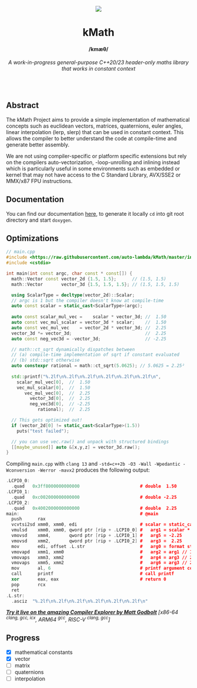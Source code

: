 <p align="center">
  <img src="https://i.imgur.com/IPqkXTN.png">
   <h1 align="center" style="border-bottom: none">kMath</h1>
   <h4 align="center">/kmæθ/</h4>
   <h6 align="center">A work-in-progress general-purpose C++20/23 header-only maths library that works in constant context</h6>
   </br>
</p>

## Abstract

The kMath Project aims to provide a simple implementation of mathematical concepts such as euclidean vectors, matrices, quaternions, euler angles, linear interpolation (lerp, slerp) that can be used in constant context.
This allows the compiler to better understand the code at compile-time and generate better assembly.

We are not using compiler-specific or platform specific extensions but rely on the compilers auto-vectorization, -loop-unrolling and inlining instead which is particularly useful in some environments such as embedded or kernel that may not have access to the C Standard Library, AVX/SSE2 or MMX/x87 FPU instructions.

## Documentation

You can find our documentation [here](http://typena.me/docs/structmath_1_1_vector.html), to generate it locally `cd` into git root directory and start `doxygen`.

## Optimizations

```cpp
// main.cpp
#include <https://raw.githubusercontent.com/auto-lambda/kMath/master/include/kmath/math.hpp>
#include <cstdio>

int main(int const argc, char const * const[]) {
  math::Vector const vector_2d {1.5, 1.5};      // (1.5, 1.5)
  math::Vector       vector_3d {1.5, 1.5, 1.5}; // (1.5, 1.5, 1.5)

  using ScalarType = decltype(vector_2d)::Scalar;
  // argc is 1 but the compiler doesn't know at compile-time
  auto const scalar = static_cast<ScalarType>(argc);
  
  auto const scalar_mul_vec =    scalar * vector_3d; //  1.50
  auto const vec_mul_scalar = vector_3d * scalar;    //  1.50
  auto const vec_mul_vec    = vector_2d * vector_3d; //  2.25
  vector_3d *= vector_3d;                            //  2.25
  auto const neg_vec3d = -vector_3d;                 // -2.25

  // math::ct_sqrt dynamically dispatches between
  // (a) compile-time implementation of sqrt if constant evaluated
  // (b) std::sqrt otherwise
  auto constexpr rational = math::ct_sqrt(5.0625); // 5.0625 = 2.25²
  
  std::printf("%.2lf\n%.2lf\n%.2lf\n%.2lf\n%.2lf\n%.2lf\n",
    scalar_mul_vec[0],  //  1.50
    vec_mul_scalar[0],  //  1.50
       vec_mul_vec[0],  //  2.25
         vector_3d[0],  //  2.25
         neg_vec3d[0],  // -2.25
            rational);  //  2.25

  // This gets optimized out!
  if (vector_2d[0] != static_cast<ScalarType>(1.5))
    puts("test failed");

  // you can use vec.raw() and unpack with structured bindings
  [[maybe_unused]] auto &[x,y,z] = vector_3d.raw();
}
```
Compiling `main.cpp` with `clang 13` and `-std=c++2b -O3 -Wall -Wpedantic -Wconversion -Werror -mavx2` produces the following output:
```cpp
.LCPI0_0:
  .quad   0x3ff8000000000000                       # double  1.50
.LCPI0_1:
  .quad   0xc002000000000000                       # double -2.25
.LCPI0_2:
  .quad   0x4002000000000000                       # double  2.25
main:                                              # @main
  push      rax
  vcvtsi2sd xmm0, xmm0, edi                        # scalar = static_cast<ScalarType>(argc)
  vmulsd    xmm0, xmm0, qword ptr [rip + .LCPI0_0] #   arg1 = scalar * vector_3d // 1.50
  vmovsd    xmm4,       qword ptr [rip + .LCPI0_1] #   arg5 = -2.25
  vmovsd    xmm2,       qword ptr [rip + .LCPI0_2] #   arg3 =  2.25
  mov       edi, offset .L.str                     #   arg0 = format string
  vmovapd   xmm1, xmm0                             #   arg2 = arg1 // 1.50
  vmovaps   xmm3, xmm2                             #   arg4 = arg3 // 2.25
  vmovaps   xmm5, xmm2                             #   arg6 = arg3 // 2.25
  mov       al, 6                                  # printf argument count
  call      printf                                 # call printf
  xor       eax, eax                               # return 0
  pop       rcx
  ret
.L.str:
  .asciz  "%.2lf\n%.2lf\n%.2lf\n%.2lf\n%.2lf\n%.2lf\n"
```
***[Try it live on the amazing Compiler Explorer by Matt Godbolt](https://godbolt.org/z/PoWYh88r5)*** *[x86-64 <sup>clang, gcc, icx</sup>, ARM64 <sup>gcc</sup>, RISC-V <sup>clang, gcc</sup>]*

## Progress
- [x] mathematical constants
- [x] vector
- [ ] matrix
- [ ] quaternions
- [ ] interpolation
